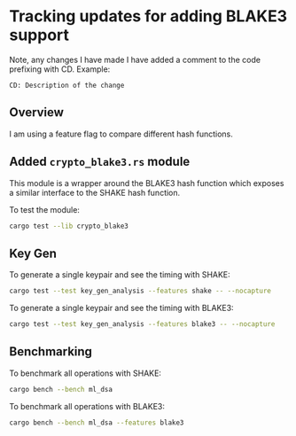 # Tracking updates for adding BLAKE3 support

Note, any changes I have made I have added a comment to the code prefixing with CD. Example:

```
CD: Description of the change
```

## Overview

I am using a feature flag to compare different hash functions.

## Added `crypto_blake3.rs` module

This module is a wrapper around the BLAKE3 hash function which exposes a similar interface to the SHAKE hash function.

To test the module:

```bash
cargo test --lib crypto_blake3
```

## Key Gen

To generate a single keypair and see the timing with SHAKE:

```bash
cargo test --test key_gen_analysis --features shake -- --nocapture
```

To generate a single keypair and see the timing with BLAKE3:

```bash
cargo test --test key_gen_analysis --features blake3 -- --nocapture
```

## Benchmarking

To benchmark all operations with SHAKE:

```bash
cargo bench --bench ml_dsa
```

To benchmark all operations with BLAKE3:

```bash
cargo bench --bench ml_dsa --features blake3 
```